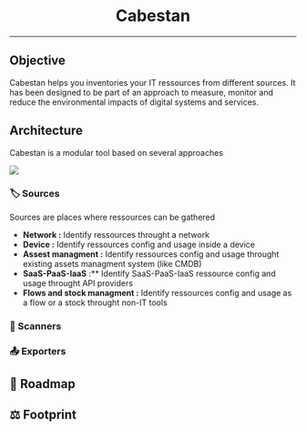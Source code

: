 <h1 align="center">
  Cabestan
</h1>

---
## Objective

Cabestan helps you inventories your IT ressources from different sources. It has been designed to be part of an approach to measure, monitor and reduce the environmental impacts of digital systems and services.

## Architecture

Cabestan is a modular tool based on several approaches

<img src="https://github.com/hubblo-org/cabestan/blob/main/macro_scheme.png">

### 🏷️ Sources

Sources are places where ressources can be gathered

* **Network :** Identify ressources throught a network
* **Device :** Identify ressources config and usage inside a device
* **Assest managment :** Identify ressources config and usage throught existing assets managment system (like CMDB)
* **SaaS-PaaS-IaaS** :** Identify SaaS-PaaS-IaaS ressource config and usage throught API providers
* **Flows and stock managment :** Identify ressources config and usage as a flow or a stock throught non-IT tools

### 🔬 Scanners

### 📤 Exporters

## 📅 Roadmap

## ⚖️  Footprint
